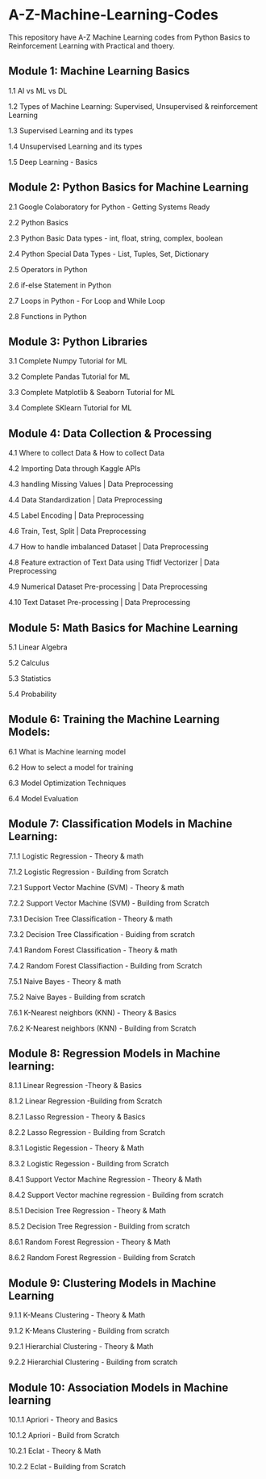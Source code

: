 # A-Z-Machine-Learning-Codes
This repository have A-Z Machine Learning codes from Python Basics to Reinforcement Learning with Practical and thoery.

## Module 1: Machine Learning Basics
1.1 AI vs ML vs DL

1.2 Types of Machine Learning: Supervised, Unsupervised & reinforcement Learning

1.3 Supervised Learning and its types

1.4 Unsupervised Learning and its types

1.5 Deep Learning - Basics

## Module 2: Python Basics for Machine Learning
2.1 Google Colaboratory for Python - Getting Systems Ready

2.2 Python Basics

2.3 Python Basic Data types - int, float, string, complex, boolean

2.4 Python Special Data Types - List, Tuples, Set, Dictionary

2.5 Operators in Python

2.6 if-else Statement in Python

2.7 Loops in Python - For Loop and While Loop

2.8 Functions in Python

## Module 3: Python Libraries
3.1 Complete Numpy Tutorial for ML

3.2 Complete Pandas Tutorial for ML

3.3 Complete Matplotlib & Seaborn Tutorial for ML

3.4 Complete SKlearn Tutorial for ML

## Module 4: Data Collection & Processing
4.1 Where to collect Data & How to collect Data

4.2 Importing Data through Kaggle APIs

4.3 handling Missing Values | Data Preprocessing

4.4 Data Standardization | Data Preprocessing

4.5 Label Encoding | Data Preprocessing

4.6 Train, Test, Split | Data Preprocessing

4.7 How to handle imbalanced Dataset | Data Preprocessing

4.8 Feature extraction of Text Data using Tfidf Vectorizer | Data Preprocessing

4.9 Numerical Dataset Pre-processing | Data Preprocessing

4.10 Text Dataset Pre-processing | Data Preprocessing

## Module 5: Math Basics for Machine Learning
5.1 Linear Algebra

5.2 Calculus

5.3 Statistics

5.4 Probability

## Module 6: Training the Machine Learning Models:
6.1 What is Machine learning model

6.2 How to select a model for training

6.3 Model Optimization Techniques

6.4 Model Evaluation


## Module 7: Classification Models in Machine Learning:
7.1.1 Logistic Regression - Theory & math

7.1.2 Logistic Regression - Building from Scratch

7.2.1 Support Vector Machine (SVM) - Theory & math

7.2.2 Support Vector Machine (SVM) - Building from Scratch

7.3.1 Decision Tree Classification - Theory & math

7.3.2 Decision Tree Classification - Buiding from scratch

7.4.1 Random Forest Classification - Theory & math

7.4.2 Random Forest Classifiaction - Building from Scratch

7.5.1 Naive Bayes - Theory & math

7.5.2 Naive Bayes - Building from scratch

7.6.1 K-Nearest neighbors (KNN) - Theory & Basics

7.6.2 K-Nearest neighbors (KNN) - Building from Scratch


## Module 8: Regression Models in Machine learning:
8.1.1 Linear Regression -Theory & Basics

8.1.2 Linear Regression -Building from Scratch

8.2.1 Lasso Regression - Theory & Basics

8.2.2 Lasso Regression - Building from Scratch

8.3.1 Logistic Regession - Theory & Math

8.3.2 Logistic Regession - Building from Scratch

8.4.1 Support Vector Machine Regression - Theory & Math

8.4.2 Support Vector machine regression - Building from scratch 

8.5.1 Decision Tree Regression - Theory & Math

8.5.2 Decision Tree Regression - Building from scratch

8.6.1 Random Forest Regression - Theory & Math

8.6.2 Random Forest Regression - Building from Scratch


## Module 9: Clustering Models in Machine Learning
9.1.1 K-Means Clustering - Theory & Math

9.1.2 K-Means Clustering - Building from scratch

9.2.1 Hierarchial Clustering - Theory & Math

9.2.2 Hierarchial Clustering - Building from scratch

## Module 10: Association Models in Machine learning
10.1.1 Apriori - Theory and Basics 

10.1.2 Apriori - Build from Scratch 

10.2.1 Eclat - Theory & Math

10.2.2 Eclat - Building from Scratch
















